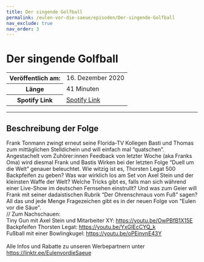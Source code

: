 ```yaml
---
title: Der singende Golfball
permalink: /eulen-vor-die-saeue/episoden/Der-singende-Golfball
nav_exclude: true
nav_order: 3
---
```


# Der singende Golfball
<table class="resp-table dcf-table dcf-table-responsive dcf-table-bordered dcf-table-striped dcf-w-100%">
                    <tbody>
                        <tr>
                            <th scope="row">Veröffentlich am:</th>
                            <td data-label="Veröffentlich am:">16. Dezember 2020</td>
                        </tr>
                        <tr>
                            <th scope="row">Länge </th>
                            <td data-label="Länge ">41 Minuten</td>
                        </tr><tr>
                                <th scope="row">Spotify Link</th>
                                <td data-label="Spotify Link"><a href="https://open.spotify.com/episode/7Dp11ElJJSXepQosfGdSuM">Spotify Link</a></td>
                            </tr></tbody>
                </table>

***

## Beschreibung der Folge

<div>
Frank Tonmann zwingt erneut seine Florida-TV Kollegen Basti und Thomas zum mittäglichen Stelldichein und will einfach mal “quatschen”. Angestachelt vom Zuhörer:innen Feedback von letzter Woche (aka Franks Oma) wird diesmal Frank und Bastis Wirken bei der letzten Folge “Duell um die Welt” genauer beleuchtet. Wie witzig ist es, Thorsten Legat 500 Backpfeifen zu geben? Was war wirklich los am Set von Axel Stein und der kleinsten Waffe der Welt? Welche Tricks gibt es, falls man sich während einer Live-Show im deutschen Fernsehen einstrullt? Und was zum Geier will Frank mit seiner dadaistischen Rubrik “Der Ohrenschmaus vom Fuß” sagen? All das und jede Menge Fragezeichen gibt es in der neuen Folge von "Eulen vor die Säue". <br> // Zum Nachschauen: <br> Tiny Gun mit Axel Stein und Mitarbeiter XY: <a href="https://youtu.be/OwPBfB1X15E">https://youtu.be/OwPBfB1X15E</a> <br> Backpfeifen Thorsten Legat: <a href="https://youtu.be/YxGIEcCYQ_k">https://youtu.be/YxGIEcCYQ_k</a> <br> Fußball mit einer Bowlingkugel: <a href="https://youtu.be/oPEinvnE43Y">https://youtu.be/oPEinvnE43Y</a> <br>  <br> Alle Infos und Rabatte zu unseren Werbepartnern unter <a href="https://linktr.ee/EulenvordieSaeue">https://linktr.ee/EulenvordieSaeue</a>  
</div>

